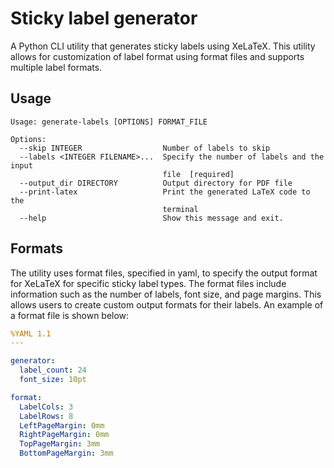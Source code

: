 # Sticky label generator

A Python CLI utility that generates sticky labels using XeLaTeX. This utility allows for customization of label format using format files
and supports multiple label formats.

## Usage

```
Usage: generate-labels [OPTIONS] FORMAT_FILE

Options:
  --skip INTEGER                  Number of labels to skip
  --labels <INTEGER FILENAME>...  Specify the number of labels and the input
                                  file  [required]
  --output_dir DIRECTORY          Output directory for PDF file
  --print-latex                   Print the generated LaTeX code to the
                                  terminal
  --help                          Show this message and exit.

```

## Formats

The utility uses format files, specified in yaml, to specify the output format for XeLaTeX for specific sticky label types.
The format files include information such as the number of labels, font size, and page margins.
This allows users to create custom output formats for their labels. An example of a format file is shown below:

```yaml
%YAML 1.1
---

generator:
  label_count: 24
  font_size: 10pt

format:
  LabelCols: 3
  LabelRows: 8
  LeftPageMargin: 0mm
  RightPageMargin: 0mm
  TopPageMargin: 3mm
  BottomPageMargin: 3mm

```
